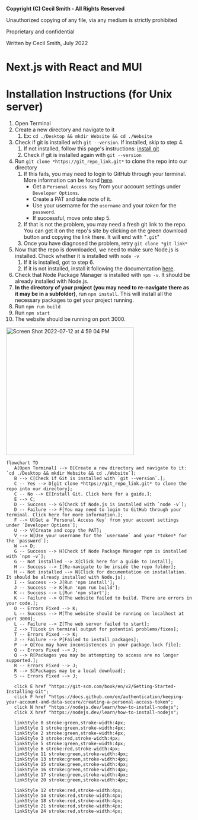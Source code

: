 **Copyright (C) Cecil Smith - All Rights Reserved**

Unauthorized copying of any file, via any medium is strictly prohibited

Proprietary and confidential

Written by Cecil Smith, July 2022


# Next.js with React and MUI

# Installation Instructions (for Unix server)

1. Open Terminal
2. Create a new directory and navigate to it
   1. Ex: `cd ./Desktop && mkdir Website && cd ./Website`
3. Check if git is installed with `git --version`. If installed, skip to step 4.
   1. If not installed, follow this page's instructions: [install git](https://git-scm.com/book/en/v2/Getting-Started-Installing-Git)
   2. Check if git is installed again with `git --version`
4. Run `git clone *https://git_repo_link.git*` to clone the repo into our directory
   1. If this fails, you may need to login to GitHub through your terminal. More information can be found [here](https://docs.github.com/en/authentication/keeping-your-account-and-data-secure/creating-a-personal-access-token). 
      * Get a `Personal Access Key` from your account settings under `Developer Options`.
      * Create a PAT and take note of it.
      * Use your username for the `username` and your *token* for the `password`.
      * If successful, move onto step 5.
   2. If that is not the problem, you may need a fresh git link to the repo. You can get it on the repo's site by clicking on the green download button and copying the link there. It will end with "`.git`"
   3. Once you have diagnosed the problem, retry `git clone *git link*`
5. Now that the repo is downloaded, we need to make sure Node.js is installed. Check whether it is installed with `node -v`
   1. If it is installed, got to step 6.
   2. If it is not installed, install it following the documentation [here](https://nodejs.dev/learn/how-to-install-nodejs).
6. Check that Node Package Manager is installed with `npm -v`. It should be already installed with Node.js.
7. **In the directory of your project (you may need to re-navigate there as it may be in a subfolder)**, run `npm install`. This will install all the necessary packages to get your project running.
8. Run `npm run build`
9. Run `npm start`
10. The website should be running on port 3000.

<img width="344" alt="Screen Shot 2022-07-12 at 4 59 04 PM" src="https://user-images.githubusercontent.com/19243227/178602756-e57f617c-3691-4624-ae04-57106fcd3550.png">

```mermaid
flowchart TD
   A[Open Terminal] --> B[Create a new directory and navigate to it: `cd ./Desktop && mkdir Website && cd ./Website`];
   B --> C[Check if Git is installed with `git --version`.];
   C -- Yes --> D[git clone *https://git_repo_link.git* to clone the repo into our directory];
   C -- No --> E[Install Git. Click here for a guide.];
   E --> C;
   D -- Success --> G[Check if Node.js is installed with `node -v`];
   D -- Failure --> F[You may need to login to GitHub through your terminal. Click here for more information.];
   F --> U[Get a `Personal Access Key` from your account settings under `Developer Options`];
   U --> V[Create and copy the PAT];
   V --> W[Use your username for the `username` and your *token* for the `password`];
   W --> D;
   G -- Success --> H[Check if Node Package Manager npm is installed with `npm -v`];
   G -- Not installed --> X[Click here for a guide to install];
   H -- Success --> I[Re-navigate to be inside the repo folder];
   H -- Not installed --> N[Click for documentation on installation. It should be already installed with Node.js];
   I -- Success --> J[Run 'npm install'];
   J -- Success --> K[Run 'npm run build'];
   K -- Success --> L[Run 'npm start'];
   K -- Failure --> O[The website failed to build. There are errors in your code.];
   O -- Errors Fixed --> K;
   L -- Success --> M[The website should be running on localhost at port 3000];
   L -- Failure --> Z[The web server failed to start];
   Z --> T[Look in terminal output for potential problems/fixes];
   T -- Errors Fixed --> K;
   J -- Failure --> P[Failed to install packages];
   P --> Q[You may have inconsistences in your package.lock file];
   Q -- Errors Fixed --> J;
   Q --> R[Packages you may be attempting to access are no longer supported.];
   R -- Errors Fixed --> J;
   R --> S[Packages may be a local download];
   S -- Errors Fixed --> J;
   
   click E href "https://git-scm.com/book/en/v2/Getting-Started-Installing-Git";
   click F href "https://docs.github.com/en/authentication/keeping-your-account-and-data-secure/creating-a-personal-access-token";
   click N href "https://nodejs.dev/learn/how-to-install-nodejs";
   click X href "https://nodejs.dev/learn/how-to-install-nodejs";
   
   linkStyle 0 stroke:green,stroke-width:4px;
   linkStyle 1 stroke:green,stroke-width:4px;
   linkStyle 2 stroke:green,stroke-width:4px;
   linkStyle 3 stroke:red,stroke-width:4px;
   linkStyle 5 stroke:green,stroke-width:4px;
   linkStyle 6 stroke:red,stroke-width:4px;
   linkStyle 11 stroke:green,stroke-width:4px;
   linkStyle 13 stroke:green,stroke-width:4px;
   linkStyle 15 stroke:green,stroke-width:4px;
   linkStyle 16 stroke:green,stroke-width:4px;
   linkStyle 17 stroke:green,stroke-width:4px;
   linkStyle 20 stroke:green,stroke-width:4px;
   
   linkStyle 12 stroke:red,stroke-width:4px;
   linkStyle 14 stroke:red,stroke-width:4px;
   linkStyle 18 stroke:red,stroke-width:4px;
   linkStyle 21 stroke:red,stroke-width:4px;
   linkStyle 24 stroke:red,stroke-width:4px;
```
